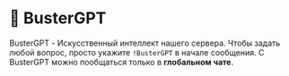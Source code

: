 # 🤖 BusterGPT

BusterGPT - Искусственный интеллект нашего сервера. Чтобы задать любой вопрос, просто укажите `!BusterGPT` в начале сообщения. С BusterGPT можно пообщаться только в **глобальном чате**.

